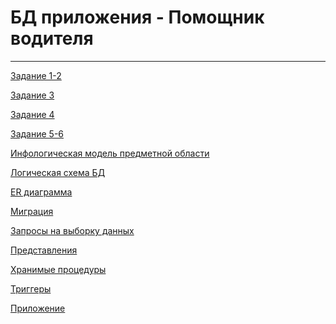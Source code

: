 # БД приложения - Помощник водителя
_________

 [ Задание 1-2 ]()
 
 [ Задание 3 ]()
 
 [ Задание 4 ]()
 
 [ Задание 5-6 ]()

 [ Инфологическая модель предметной области ]()
 
 [ Логическая схема БД ]()
 
 [ ER диаграмма ](https://github.com/RostislavIsakov/ClimberClub/wiki/ER-диаграмма)

 [ Миграция ]()

 [ Запросы на выборку данных ]()

 [ Представления ]()

 [ Хранимые процедуры ]()

 [ Триггеры ]()
 
 [ Приложение ]()

